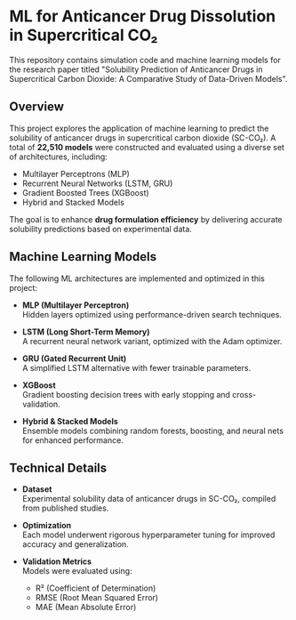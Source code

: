 # ML for Anticancer Drug Dissolution in Supercritical CO₂

This repository contains simulation code and machine learning models for the research paper titled "Solubility Prediction of Anticancer Drugs in Supercritical Carbon Dioxide: A Comparative Study of Data-Driven Models".

## Overview

This project explores the application of machine learning to predict the solubility of anticancer drugs in supercritical carbon dioxide (SC-CO₂). A total of **22,510 models** were constructed and evaluated using a diverse set of architectures, including:

- Multilayer Perceptrons (MLP)
- Recurrent Neural Networks (LSTM, GRU)
- Gradient Boosted Trees (XGBoost)
- Hybrid and Stacked Models

The goal is to enhance **drug formulation efficiency** by delivering accurate solubility predictions based on experimental data.


## Machine Learning Models

The following ML architectures are implemented and optimized in this project:

- **MLP (Multilayer Perceptron)**  
  Hidden layers optimized using performance-driven search techniques.

- **LSTM (Long Short-Term Memory)**  
  A recurrent neural network variant, optimized with the Adam optimizer.

- **GRU (Gated Recurrent Unit)**  
  A simplified LSTM alternative with fewer trainable parameters.

- **XGBoost**  
  Gradient boosting decision trees with early stopping and cross-validation.

- **Hybrid & Stacked Models**  
  Ensemble models combining random forests, boosting, and neural nets for enhanced performance.


##  Technical Details

- **Dataset**  
  Experimental solubility data of anticancer drugs in SC-CO₂, compiled from published studies.

- **Optimization**  
  Each model underwent rigorous hyperparameter tuning for improved accuracy and generalization.

- **Validation Metrics**  
  Models were evaluated using:
  - R² (Coefficient of Determination)
  - RMSE (Root Mean Squared Error)
  - MAE (Mean Absolute Error)


